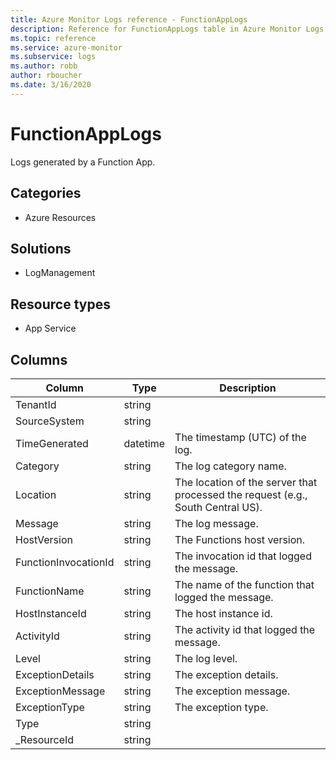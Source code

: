 ```yaml
---
title: Azure Monitor Logs reference - FunctionAppLogs
description: Reference for FunctionAppLogs table in Azure Monitor Logs.
ms.topic: reference
ms.service: azure-monitor
ms.subservice: logs
ms.author: robb
author: rboucher
ms.date: 3/16/2020
---
```


# FunctionAppLogs

 Logs generated by a Function App.

## Categories

- Azure Resources
## Solutions

- LogManagement
## Resource types

- App Service




## Columns

|Column|Type|Description|
|---|---|---|
|TenantId|string||
|SourceSystem|string||
|TimeGenerated|datetime|The timestamp (UTC) of the log.|
|Category|string|The log category name.|
|Location|string|The location of the server that processed the request (e.g., South Central US).|
|Message|string|The log message.|
|HostVersion|string|The Functions host version.|
|FunctionInvocationId|string|The invocation id that logged the message.|
|FunctionName|string|The name of the function that logged the message.|
|HostInstanceId|string|The host instance id.|
|ActivityId|string|The activity id that logged the message.|
|Level|string|The log level.|
|ExceptionDetails|string|The exception details.|
|ExceptionMessage|string|The exception message.|
|ExceptionType|string|The exception type.|
|Type|string||
|_ResourceId|string||
